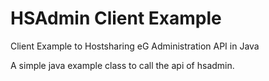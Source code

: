 HSAdmin Client Example
======================

Client Example to Hostsharing eG Administration API in Java

A simple java example class to call the api of hsadmin.

